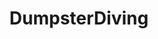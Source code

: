 ---
title: DumpsterDiving
crosslinks:
- preppers
- Frugal
- politics
- ZeroWaste
- sugar
- WhatsInThisThing
- DIY
- Antiques
- REEEEEEEEEE
- firewater
- Staples
- worldnews
- ShitAmericansSay
- vandwellers
- electricians
- pics
- excgarated
- JusticeServed
- ThatPeelingFeeling
---
